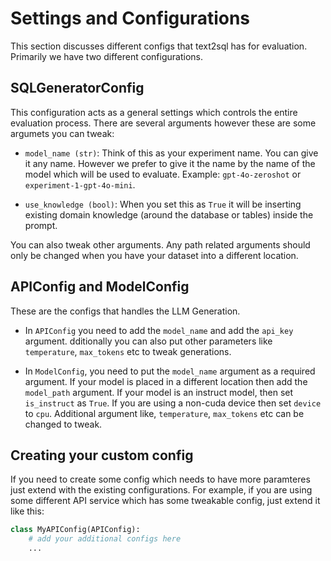 # Settings and Configurations 

This section discusses different configs that text2sql has for evaluation. Primarily we have two different configurations. 

## SQLGeneratorConfig

This configuration acts as a general settings which controls the entire evaluation process. There are several arguments however these are some argumets you can tweak:

- `model_name (str)`: Think of this as your experiment name. You can give it any name. However we prefer to give it the name by the name of the model which will be used to evaluate. Example: `gpt-4o-zeroshot` or `experiment-1-gpt-4o-mini`. 

- `use_knowledge (bool)`: When you set this as `True` it will be inserting existing domain knowledge (around the database or tables) inside the prompt.
  
You can also tweak other arguments. Any path related arguments should only be changed when you have your dataset into a different location. 


## APIConfig and ModelConfig

These are the configs that handles the LLM Generation. 

- In `APIConfig` you need to add the `model_name` and add the `api_key` argument. dditionally you can also put other parameters like `temperature`, `max_tokens` etc to tweak generations. 

- In `ModelConfig`, you need to put the `model_name` argument as a required argument. If your model is placed in a different location then add the `model_path` argument. If your model is an instruct model, then set `is_instruct` as `True`. If you are using a non-cuda device then set `device` to `cpu`. Additional argument like, `temperature`, `max_tokens` etc can be changed to tweak. 


## Creating your custom config

If you need to create some config which needs to have more paramteres just extend with the existing configurations. For example, if you are using some different API service which has some tweakable config, just extend it like this:

```python
class MyAPIConfig(APIConfig):
    # add your additional configs here
    ...
```